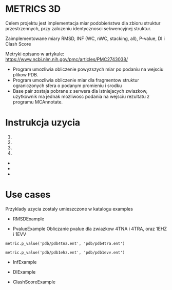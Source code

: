 # METRICS 3D

Celem projektu jest implementacja miar podobieństwa dla zbioru struktur przestrzennych,
przy zalozeniu identycznosci sekwencyjnej struktur.

Zaimplementowane miary
RMSD, INF (WC, nWC, stacking, all), P-value, DI i Clash Score

Metryki opisano w artykule: https://www.ncbi.nlm.nih.gov/pmc/articles/PMC2743038/

- Program umozliwia obliczenie powyzszych miar po podaniu na wejsciu plikow PDB.
- Program umozliwia obliczenie miar dla fragmentow struktur ograniczonych sfera o podanym promieniu i srodku
- Base pair zostaja pobrane z serwera dla istniejacych zwiazkow, uzytkownik ma jednak mozliwosc podania na wejsciu rezultatu z programu MCAnnotate.

# Instrukcja uzycia

1.
2.
3.
4.
+
+
+


# Use cases

Przyklady uzycia zostaly umieszczone w katalogu examples

+ RMSDExample

+ PvalueExample
Obliczanie pvalue dla zwiazkow 4TNA i 4TRA, oraz 1EHZ i 1EVV
```
metric.p_value('pdb/pdb4tna.ent', 'pdb/pdb4tra.ent')

metric.p_value('pdb/pdb1ehz.ent', 'pdb/pdb1evv.ent')
```
+ InfExample

+ DIExample

+ ClashScoreExample

#####